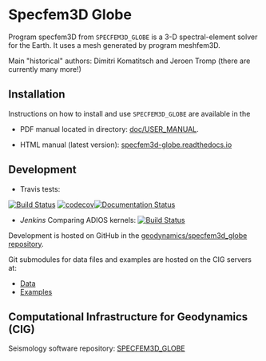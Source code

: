 # Specfem3D Globe

Program specfem3D from `SPECFEM3D_GLOBE` is a 3-D spectral-element solver for the Earth.
It uses a mesh generated by program meshfem3D.

Main "historical" authors: Dimitri Komatitsch and Jeroen Tromp
  (there are currently many more!)

## Installation

Instructions on how to install and use `SPECFEM3D_GLOBE` are available
in the 

- PDF manual located in directory: [doc/USER_MANUAL](doc/USER_MANUAL).

- HTML manual (latest version): [specfem3d-globe.readthedocs.io](http://specfem3d-globe.readthedocs.io/)


## Development

* Travis tests:

[![Build Status](https://travis-ci.org/geodynamics/specfem3d_globe.svg?branch=devel)](https://travis-ci.org/geodynamics/specfem3d_globe) [![codecov](https://codecov.io/gh/geodynamics/specfem3d_globe/branch/devel/graph/badge.svg)](https://codecov.io/gh/geodynamics/specfem3d_globe)[![Documentation Status](https://readthedocs.org/projects/specfem3d-globe/badge/?version=latest)](https://specfem3d-globe.readthedocs.io/en/latest/?badge=latest)


* *Jenkins* Comparing ADIOS kernels: [![Build
  Status](https://jenkins.princeton.edu/buildStatus/icon?job=SPECFEM_ADIOS/adios_kernels)](https://jenkins.princeton.edu/job/SPECFEM_ADIOS/job/adios_kernels/)


Development is hosted on GitHub in the
[geodynamics/specfem3d_globe repository](https://github.com/geodynamics/specfem3d_globe).

Git submodules for data files and examples are hosted on the CIG servers
at:

  * [Data](http://vcs.geodynamics.org/gitweb/?p=specfem3d_globe_data.git)
  * [Examples](http://vcs.geodynamics.org/gitweb/?p=specfem3d_globe_examples.git)


## Computational Infrastructure for Geodynamics (CIG)

Seismology software repository: [SPECFEM3D_GLOBE](https://geodynamics.org/cig/software/specfem3d_globe/)

